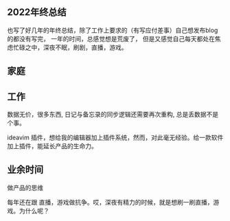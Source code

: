 
## 2022年终总结

也写了好几年的年终总结，除了工作上要求的（有写应付差事）自己想发布blog的都没有写完，
一年的时间，总感觉想是荒废了， 但是又感觉自己每天都处在焦虑忙碌之中，深夜不眠，刷剧，直播，游戏。

## 家庭

## 工作

数据无价，很多东西, 日记与备忘录的同步逻辑还需要再次重构, 总是丢数据不是个事。

ideavim 插件，想给我的编辑器加上插件系统，然而，对此毫无经验。给一款软件加上插件，能延长产品的生命力。

## 业余时间

做产品的思维

每年还在跟 直播，游戏做抗争。哎，深夜有精力的时候，就是想刷一刷直播，游戏。为什么呢？ 

